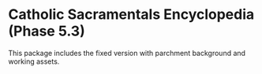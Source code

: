 # Catholic Sacramentals Encyclopedia (Phase 5.3)

This package includes the fixed version with parchment background and working assets.

